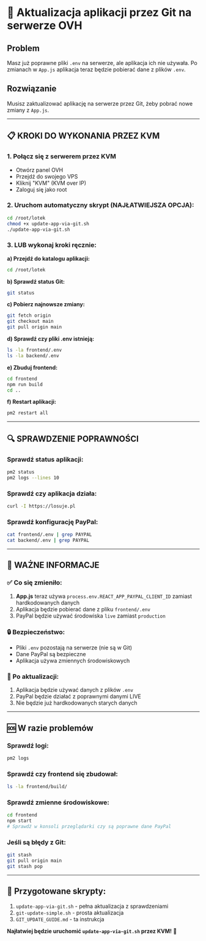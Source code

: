 # 🚀 Aktualizacja aplikacji przez Git na serwerze OVH

## Problem
Masz już poprawne pliki `.env` na serwerze, ale aplikacja ich nie używała. Po zmianach w `App.js` aplikacja teraz będzie pobierać dane z plików `.env`.

## Rozwiązanie
Musisz zaktualizować aplikację na serwerze przez Git, żeby pobrać nowe zmiany z `App.js`.

---

## 📋 KROKI DO WYKONANIA PRZEZ KVM

### **1. Połącz się z serwerem przez KVM**
- Otwórz panel OVH
- Przejdź do swojego VPS
- Kliknij "KVM" (KVM over IP)
- Zaloguj się jako root

### **2. Uruchom automatyczny skrypt (NAJŁATWIEJSZA OPCJA):**
```bash
cd /root/lotek
chmod +x update-app-via-git.sh
./update-app-via-git.sh
```

### **3. LUB wykonaj kroki ręcznie:**

**a) Przejdź do katalogu aplikacji:**
```bash
cd /root/lotek
```

**b) Sprawdź status Git:**
```bash
git status
```

**c) Pobierz najnowsze zmiany:**
```bash
git fetch origin
git checkout main
git pull origin main
```

**d) Sprawdź czy pliki .env istnieją:**
```bash
ls -la frontend/.env
ls -la backend/.env
```

**e) Zbuduj frontend:**
```bash
cd frontend
npm run build
cd ..
```

**f) Restart aplikacji:**
```bash
pm2 restart all
```

---

## 🔍 SPRAWDZENIE POPRAWNOŚCI

### Sprawdź status aplikacji:
```bash
pm2 status
pm2 logs --lines 10
```

### Sprawdź czy aplikacja działa:
```bash
curl -I https://losuje.pl
```

### Sprawdź konfigurację PayPal:
```bash
cat frontend/.env | grep PAYPAL
cat backend/.env | grep PAYPAL
```

---

## 🚨 WAŻNE INFORMACJE

### ✅ Co się zmieniło:
1. **App.js** teraz używa `process.env.REACT_APP_PAYPAL_CLIENT_ID` zamiast hardkodowanych danych
2. Aplikacja będzie pobierać dane z pliku `frontend/.env`
3. PayPal będzie używać środowiska `live` zamiast `production`

### 🔒 Bezpieczeństwo:
- Pliki `.env` pozostają na serwerze (nie są w Git)
- Dane PayPal są bezpieczne
- Aplikacja używa zmiennych środowiskowych

### 📝 Po aktualizacji:
1. Aplikacja będzie używać danych z plików `.env`
2. PayPal będzie działać z poprawnymi danymi LIVE
3. Nie będzie już hardkodowanych starych danych

---

## 🆘 W razie problemów

### Sprawdź logi:
```bash
pm2 logs
```

### Sprawdź czy frontend się zbudował:
```bash
ls -la frontend/build/
```

### Sprawdź zmienne środowiskowe:
```bash
cd frontend
npm start
# Sprawdź w konsoli przeglądarki czy są poprawne dane PayPal
```

### Jeśli są błędy z Git:
```bash
git stash
git pull origin main
git stash pop
```

---

## 📁 Przygotowane skrypty:
1. `update-app-via-git.sh` - pełna aktualizacja z sprawdzeniami
2. `git-update-simple.sh` - prosta aktualizacja
3. `GIT_UPDATE_GUIDE.md` - ta instrukcja

**Najłatwiej będzie uruchomić `update-app-via-git.sh` przez KVM!** 🚀

